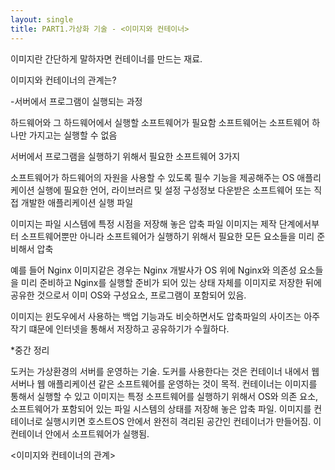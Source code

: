 ```yaml
---
layout: single
title: PART1.가상화 기술 - <이미지와 컨테이너>
---
```




이미지란 간단하게 말하자면 컨테이너를 만드는 재료.

이미지와 컨테이너의 관계는?



-서버에서 프로그램이 실행되는 과정

하드웨어와 그 하드웨어에서 실행할 소프트웨어가 필요함
소프트웨어는 소프트웨어 하나만 가지고는 실행할 수 없음

서버에서 프로그램을 실행하기 위해서 필요한 소프트웨어 3가지

소프트웨어가 하드웨어의 자원을 사용할 수 있도록 필수 기능을 제공해주는 OS
애플리케이션 실행에 필요한 언어, 라이브러르 및 설정 구성정보
다운받은 소프트웨어 또는 직접 개발한 애플리케이션 실행 파일

이미지는 파일 시스템에 특정 시점을 저장해 놓은 압축 파일
이미지는 제작 단계에서부터 소프트웨어뿐만 아니라 소프트웨어가 실행하기 위해서 필요한 모든 요소들을 미리 준비해서 압축

예를 들어 Nginx 이미지같은 경우는 Nginx 개발사가 OS 위에 Nginx와 의존성 요소들을 미리 준비하고 Nginx를 실행할 준비가 되어 있는
상태 자체를 이미지로 저장한 뒤에 공유한 것으로서 이미 OS와 구성요소, 프로그램이 포함되어 있음.

이미지는 윈도우에서 사용하는 백업 기능과도 비슷하면서도 압축파일의 사이즈는 아주 작기 떄문에 인터넷을 통해서 저장하고 공유하기가 수월하다.



*중간 정리

도커는 가상환경의 서버를 운영하는 기술.
도커를 사용한다는 것은 컨테이너 내에서 웹서버나 웹 애플리케이션 같은 소프트웨어를 운영하는 것이 목적.
컨테이너는 이미지를 통해서 실행할 수 있고 이미지는 특정 소프트웨어를 실행하기 위해서 OS와 의존 요소, 소프트웨어가 포함되어 있는
파일 시스템의 상태를 저장해 놓은 압축 파일.
이미지를 컨테이너로 실행시키면 호스트OS 안에서 완전히 격리된 공간인 컨테이너가 만들어짐.
이 컨테이너 안에서 소프트웨어가 실행됨.



<이미지와 컨테이너의 관계>





